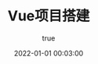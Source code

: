 ---
pageComponent:
  name: Catalogue
  data:
    path: 120103.Vue项目搭建
    imgUrl: /img/01.png
    description: k8S
title: Vue项目搭建
date: 2022-01-01 00:03:00
permalink: /vue/project/
sidebar: false
article: false
comment: false
editLink: false
author:
  name: xiaoliuxuesheng
  link: https://github.com/xiaoliuxuesheng
---